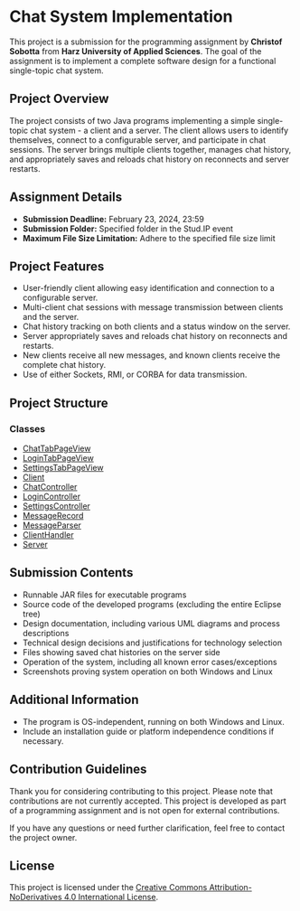 # Chat System Implementation

This project is a submission for the programming assignment by **Christof Sobotta** from **Harz University of Applied Sciences**. The goal of the assignment is to implement a complete software design for a functional single-topic chat system.

## Project Overview

The project consists of two Java programs implementing a simple single-topic chat system - a client and a server. The client allows users to identify themselves, connect to a configurable server, and participate in chat sessions. The server brings multiple clients together, manages chat history, and appropriately saves and reloads chat history on reconnects and server restarts.

## Assignment Details

- **Submission Deadline:** February 23, 2024, 23:59
- **Submission Folder:** Specified folder in the Stud.IP event
- **Maximum File Size Limitation:** Adhere to the specified file size limit

## Project Features

- User-friendly client allowing easy identification and connection to a configurable server.
- Multi-client chat sessions with message transmission between clients and the server.
- Chat history tracking on both clients and a status window on the server.
- Server appropriately saves and reloads chat history on reconnects and restarts.
- New clients receive all new messages, and known clients receive the complete chat history.
- Use of either Sockets, RMI, or CORBA for data transmission.

## Project Structure

### Classes

- [ChatTabPageView](https://github.com/swrcvendetta/middleware_assignment/blob/master/docs/Views/TabPages/ChatTabPageView.html)
- [LoginTabPageView](https://github.com/swrcvendetta/middleware_assignment/blob/master/docs/Views/TabPages/LoginTabPageView.html)
- [SettingsTabPageView](https://github.com/swrcvendetta/middleware_assignment/blob/master/docs/Views/TabPages/SettingsTabPageView.html)
- [Client](https://github.com/swrcvendetta/middleware_assignment/blob/master/docs/Client.html)
- [ChatController](https://github.com/swrcvendetta/middleware_assignment/blob/master/docs/Controller/ChatController.html)
- [LoginController](https://github.com/swrcvendetta/middleware_assignment/blob/master/docs/Controller/LoginController.html)
- [SettingsController](https://github.com/swrcvendetta/middleware_assignment/blob/master/docs/Controller/SettingsController.html)
- [MessageRecord](https://github.com/swrcvendetta/middleware_assignment/blob/master/docs/Primitives/MessageRecord.html)
- [MessageParser](https://github.com/swrcvendetta/middleware_assignment/blob/master/docs/MessageParser.html)
- [ClientHandler](https://github.com/swrcvendetta/middleware_assignment/blob/master/docs/ClientHandler.html)
- [Server](https://github.com/swrcvendetta/middleware_assignment/blob/master/docs/Server.html)

## Submission Contents

- Runnable JAR files for executable programs
- Source code of the developed programs (excluding the entire Eclipse tree)
- Design documentation, including various UML diagrams and process descriptions
- Technical design decisions and justifications for technology selection
- Files showing saved chat histories on the server side
- Operation of the system, including all known error cases/exceptions
- Screenshots proving system operation on both Windows and Linux

## Additional Information

- The program is OS-independent, running on both Windows and Linux.
- Include an installation guide or platform independence conditions if necessary.

## Contribution Guidelines

Thank you for considering contributing to this project. Please note that contributions are not currently accepted. This project is developed as part of a programming assignment and is not open for external contributions.

If you have any questions or need further clarification, feel free to contact the project owner.

## License

This project is licensed under the [Creative Commons Attribution-NoDerivatives 4.0 International License](https://github.com/swrcvendetta/middleware_assignment/blob/master/LICENSE).

